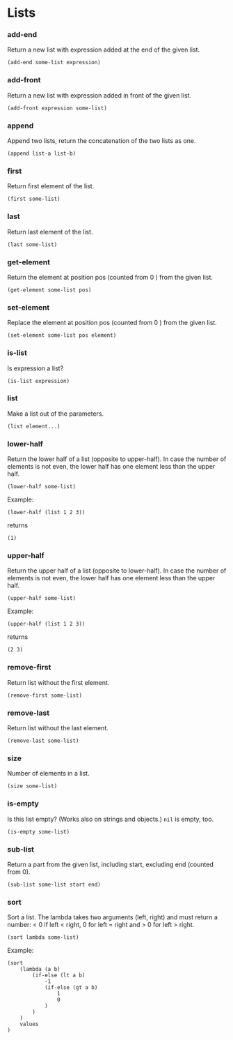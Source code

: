 # Lists

### add-end
Return a new list with expression added at the end of the given list.
```
(add-end some-list expression)
```

### add-front
Return a new list with expression added in front of the given list.
```
(add-front expression some-list)
```

### append
Append two lists, return the concatenation of the two lists as one.

```
(append list-a list-b)
```

### first
Return first element of the list.
```
(first some-list)
```

### last
Return last element of the list.
```
(last some-list)
```

### get-element
Return the element at position pos (counted from 0 ) from the given list.
```
(get-element some-list pos)
```

### set-element
Replace the element at position pos (counted from 0 ) from the given list.
```
(set-element some-list pos element)
```

### is-list
Is expression a list?
```
(is-list expression)
```

### list
Make a list out of the parameters.
```
(list element...)
```

### lower-half
Return the lower half of a list (opposite to upper-half). In case the number of elements is not even,
the lower half has one element less than the upper half.
```
(lower-half some-list)
```
Example:
```
(lower-half (list 1 2 3))
```
returns
```
(1)
```

### upper-half
Return the upper half of a list (opposite to lower-half). In case the number of elements is not even,
the lower half has one element less than the upper half.
```
(upper-half some-list)
```
Example:
```
(upper-half (list 1 2 3))
```
returns
```
(2 3)
```

### remove-first
Return list without the first element.
```
(remove-first some-list)
```

### remove-last
Return list without the last element.
```
(remove-last some-list)
```

### size
Number of elements in a list.
```
(size some-list)
```

### is-empty
Is this list empty? (Works also on strings and objects.) `nil` is empty, too.
```
(is-empty some-list)
```

### sub-list
Return a part from the given list, including start, excluding end (counted from 0).
```
(sub-list some-list start end)
```

### sort
Sort a list. The lambda takes two arguments (left, right) and must return a number:
< 0 if left < right, 0 for left = right and > 0 for left > right.
```
(sort lambda some-list)
```

Example:
```
(sort 
	(lambda (a b)
		(if-else (lt a b) 
			-1 
			(if-else (gt a b) 
				1 
				0
			)
		)
	) 
	values
)
```



